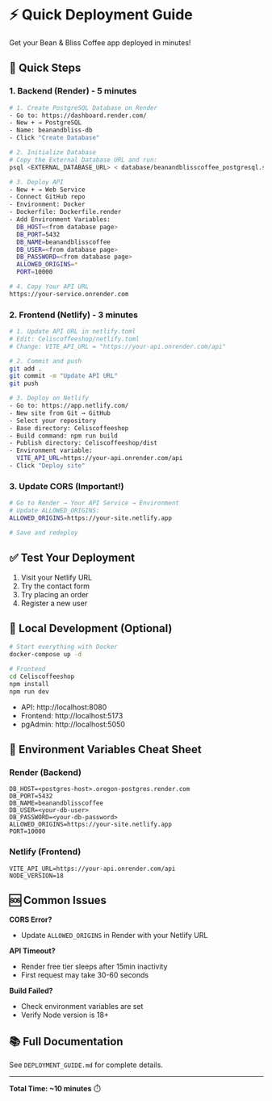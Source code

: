 # ⚡ Quick Deployment Guide

Get your Bean & Bliss Coffee app deployed in minutes!

## 🚀 Quick Steps

### 1. Backend (Render) - 5 minutes

```bash
# 1. Create PostgreSQL Database on Render
- Go to: https://dashboard.render.com/
- New + → PostgreSQL
- Name: beanandbliss-db
- Click "Create Database"

# 2. Initialize Database
# Copy the External Database URL and run:
psql <EXTERNAL_DATABASE_URL> < database/beanandblisscoffee_postgresql.sql

# 3. Deploy API
- New + → Web Service
- Connect GitHub repo
- Environment: Docker
- Dockerfile: Dockerfile.render
- Add Environment Variables:
  DB_HOST=<from database page>
  DB_PORT=5432
  DB_NAME=beanandblisscoffee
  DB_USER=<from database page>
  DB_PASSWORD=<from database page>
  ALLOWED_ORIGINS=*
  PORT=10000

# 4. Copy Your API URL
https://your-service.onrender.com
```

### 2. Frontend (Netlify) - 3 minutes

```bash
# 1. Update API URL in netlify.toml
# Edit: Celiscoffeeshop/netlify.toml
# Change: VITE_API_URL = "https://your-api.onrender.com/api"

# 2. Commit and push
git add .
git commit -m "Update API URL"
git push

# 3. Deploy on Netlify
- Go to: https://app.netlify.com/
- New site from Git → GitHub
- Select your repository
- Base directory: Celiscoffeeshop
- Build command: npm run build
- Publish directory: Celiscoffeeshop/dist
- Environment variable:
  VITE_API_URL=https://your-api.onrender.com/api
- Click "Deploy site"
```

### 3. Update CORS (Important!)

```bash
# Go to Render → Your API Service → Environment
# Update ALLOWED_ORIGINS:
ALLOWED_ORIGINS=https://your-site.netlify.app

# Save and redeploy
```

## ✅ Test Your Deployment

1. Visit your Netlify URL
2. Try the contact form
3. Try placing an order
4. Register a new user

## 🐳 Local Development (Optional)

```bash
# Start everything with Docker
docker-compose up -d

# Frontend
cd Celiscoffeeshop
npm install
npm run dev
```

- API: http://localhost:8080
- Frontend: http://localhost:5173
- pgAdmin: http://localhost:5050

## 📝 Environment Variables Cheat Sheet

### Render (Backend)
```
DB_HOST=<postgres-host>.oregon-postgres.render.com
DB_PORT=5432
DB_NAME=beanandblisscoffee
DB_USER=<your-db-user>
DB_PASSWORD=<your-db-password>
ALLOWED_ORIGINS=https://your-site.netlify.app
PORT=10000
```

### Netlify (Frontend)
```
VITE_API_URL=https://your-api.onrender.com/api
NODE_VERSION=18
```

## 🆘 Common Issues

**CORS Error?**
- Update `ALLOWED_ORIGINS` in Render with your Netlify URL

**API Timeout?**
- Render free tier sleeps after 15min inactivity
- First request may take 30-60 seconds

**Build Failed?**
- Check environment variables are set
- Verify Node version is 18+

## 📚 Full Documentation

See `DEPLOYMENT_GUIDE.md` for complete details.

---

**Total Time: ~10 minutes** ⏱️

